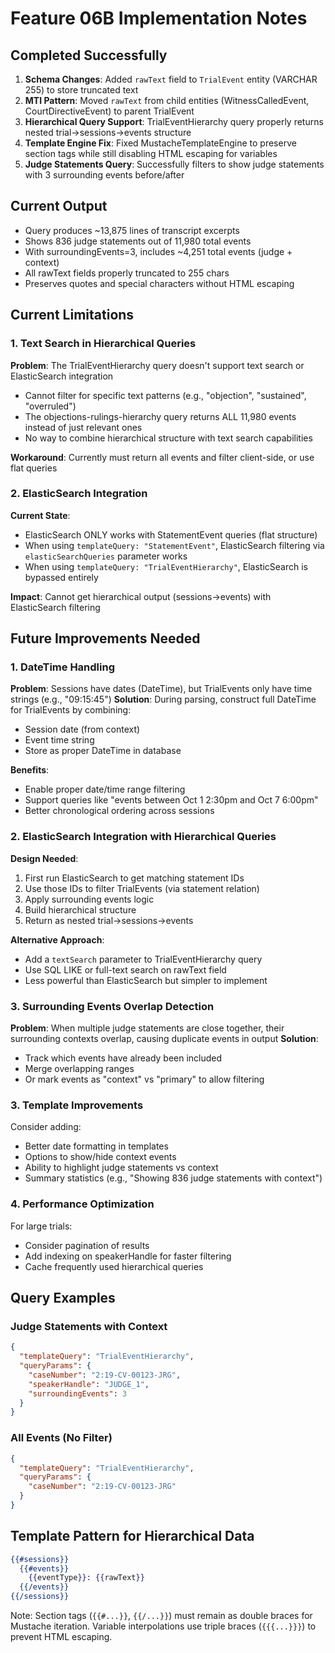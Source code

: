 # Feature 06B Implementation Notes

## Completed Successfully
1. **Schema Changes**: Added `rawText` field to `TrialEvent` entity (VARCHAR 255) to store truncated text
2. **MTI Pattern**: Moved `rawText` from child entities (WitnessCalledEvent, CourtDirectiveEvent) to parent TrialEvent
3. **Hierarchical Query Support**: TrialEventHierarchy query properly returns nested trial→sessions→events structure
4. **Template Engine Fix**: Fixed MustacheTemplateEngine to preserve section tags while still disabling HTML escaping for variables
5. **Judge Statements Query**: Successfully filters to show judge statements with 3 surrounding events before/after

## Current Output
- Query produces ~13,875 lines of transcript excerpts
- Shows 836 judge statements out of 11,980 total events
- With surroundingEvents=3, includes ~4,251 total events (judge + context)
- All rawText fields properly truncated to 255 chars
- Preserves quotes and special characters without HTML escaping

## Current Limitations

### 1. Text Search in Hierarchical Queries
**Problem**: The TrialEventHierarchy query doesn't support text search or ElasticSearch integration
- Cannot filter for specific text patterns (e.g., "objection", "sustained", "overruled")
- The objections-rulings-hierarchy query returns ALL 11,980 events instead of just relevant ones
- No way to combine hierarchical structure with text search capabilities

**Workaround**: Currently must return all events and filter client-side, or use flat queries

### 2. ElasticSearch Integration
**Current State**: 
- ElasticSearch ONLY works with StatementEvent queries (flat structure)
- When using `templateQuery: "StatementEvent"`, ElasticSearch filtering via `elasticSearchQueries` parameter works
- When using `templateQuery: "TrialEventHierarchy"`, ElasticSearch is bypassed entirely

**Impact**: Cannot get hierarchical output (sessions→events) with ElasticSearch filtering

## Future Improvements Needed

### 1. DateTime Handling
**Problem**: Sessions have dates (DateTime), but TrialEvents only have time strings (e.g., "09:15:45")
**Solution**: During parsing, construct full DateTime for TrialEvents by combining:
- Session date (from context)
- Event time string
- Store as proper DateTime in database

**Benefits**:
- Enable proper date/time range filtering
- Support queries like "events between Oct 1 2:30pm and Oct 7 6:00pm"
- Better chronological ordering across sessions

### 2. ElasticSearch Integration with Hierarchical Queries
**Design Needed**:
1. First run ElasticSearch to get matching statement IDs
2. Use those IDs to filter TrialEvents (via statement relation)
3. Apply surrounding events logic
4. Build hierarchical structure
5. Return as nested trial→sessions→events

**Alternative Approach**:
- Add a `textSearch` parameter to TrialEventHierarchy query
- Use SQL LIKE or full-text search on rawText field
- Less powerful than ElasticSearch but simpler to implement

### 3. Surrounding Events Overlap Detection
**Problem**: When multiple judge statements are close together, their surrounding contexts overlap, causing duplicate events in output
**Solution**: 
- Track which events have already been included
- Merge overlapping ranges
- Or mark events as "context" vs "primary" to allow filtering

### 3. Template Improvements
Consider adding:
- Better date formatting in templates
- Options to show/hide context events
- Ability to highlight judge statements vs context
- Summary statistics (e.g., "Showing 836 judge statements with context")

### 4. Performance Optimization
For large trials:
- Consider pagination of results
- Add indexing on speakerHandle for faster filtering
- Cache frequently used hierarchical queries

## Query Examples

### Judge Statements with Context
```json
{
  "templateQuery": "TrialEventHierarchy",
  "queryParams": {
    "caseNumber": "2:19-CV-00123-JRG",
    "speakerHandle": "JUDGE_1",
    "surroundingEvents": 3
  }
}
```

### All Events (No Filter)
```json
{
  "templateQuery": "TrialEventHierarchy",
  "queryParams": {
    "caseNumber": "2:19-CV-00123-JRG"
  }
}
```

## Template Pattern for Hierarchical Data
```mustache
{{#sessions}}
  {{#events}}
    {{eventType}}: {{rawText}}
  {{/events}}
{{/sessions}}
```

Note: Section tags (`{{#...}}`, `{{/...}}`) must remain as double braces for Mustache iteration.
Variable interpolations use triple braces (`{{{...}}}`) to prevent HTML escaping.